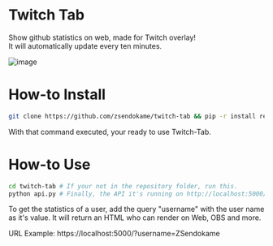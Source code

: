 # Twitch Tab
Show github statistics on web, made for Twitch overlay!<br>
It will automatically update every ten minutes.

![image](https://user-images.githubusercontent.com/70088953/158067707-4eb38222-564e-4188-a403-66ff1141293d.png)

# How-to Install
```sh
git clone https://github.com/zsendokame/twitch-tab && pip -r install requirements.txt
```
With that command executed, your ready to use Twitch-Tab.

# How-to Use
```sh
cd twitch-tab # If your not in the repository folder, run this.
python api.py # Finally, the API it's running on http://localhost:5000/.
```

To get the statistics of a user, add the query "username" with the user name as it's value.
It will return an HTML who can render on Web, OBS and more.

URL Example: https://localhost:5000/?username=ZSendokame

